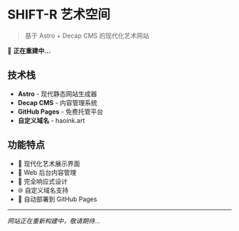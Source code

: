 # SHIFT-R 艺术空间

> 基于 Astro + Decap CMS 的现代化艺术网站

🚧 **正在重建中...**

## 技术栈
- **Astro** - 现代静态网站生成器
- **Decap CMS** - 内容管理系统
- **GitHub Pages** - 免费托管平台
- **自定义域名** - haoink.art

## 功能特点
- 🎨 现代化艺术展示界面
- 📝 Web 后台内容管理
- 📱 完全响应式设计
- 🌐 自定义域名支持
- 🚀 自动部署到 GitHub Pages

---

*网站正在重新构建中，敬请期待...* 